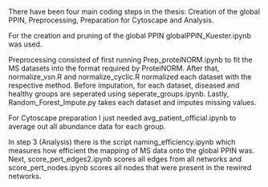 There have been four main coding steps in the thesis: Creation of the global PPIN, Preprocessing, Preparation for Cytoscape and Analysis.

For the creation and pruning of the global PPIN globalPPIN_Kuester.ipynb was used.

Preprocessing consisted of first running Prep_proteiNORM.ipynb to fit the MS datasets into the format required by ProteiNORM.
After that, normalize_vsn.R and normalize_cyclic.R normalized each dataset with the respective method.
Before imputation, for each dataset, diseased and healthy groups are seperated using seperate_groups.ipynb.
Lastly, Random_Forest_Impute.py takes each dataset and imputes missing values.

For Cytoscape preparation I just needed avg_patient_official.ipynb to average out all abundance data for each group.

In step 3 (Analysis) there is the script naming_efficiency.ipynb which measures how efficient the mapping of MS data onto the global PPIN was.
Next, score_pert_edges2.ipynb scores all edges from all networks and score_pert_nodes.ipynb scores all nodes that were present in the rewired networks.
